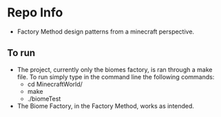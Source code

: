 # Repo Info
  * Factory Method design patterns from a minecraft perspective.

## To run
  * The project, currently only the biomes factory, is ran through a make file. To run simply type in the command line the following commands:
    + cd MinecraftWorld/
    + make
    + ./biomeTest
  * The Biome Factory, in the Factory Method, works as intended.